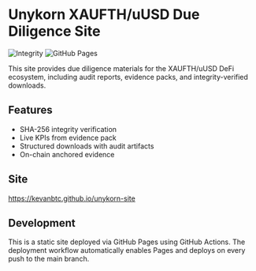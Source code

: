 # Unykorn XAUFTH/uUSD Due Diligence Site

![Integrity](https://github.com/kevanbtc/unykorn-site/actions/workflows/integrity.yml/badge.svg)
![GitHub Pages](https://github.com/kevanbtc/unykorn-site/actions/workflows/deploy.yml/badge.svg)

This site provides due diligence materials for the XAUFTH/uUSD DeFi ecosystem, including audit reports, evidence packs, and integrity-verified downloads.

## Features
- SHA-256 integrity verification
- Live KPIs from evidence pack
- Structured downloads with audit artifacts
- On-chain anchored evidence

## Site
https://kevanbtc.github.io/unykorn-site

## Development
This is a static site deployed via GitHub Pages using GitHub Actions. The deployment workflow automatically enables Pages and deploys on every push to the main branch.